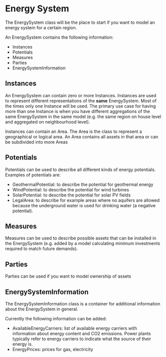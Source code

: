 # Energy System

The EnergySystem class will be the place to start if you want to model an energy system for a certain region.

An EnergySystem contains the following information:

* Instances
* Potentials
* Measures
* Parties
* EnergySystemInformation

## Instances

An EnergySystem can contain zero or more Instances. Instances are used to represent different representations of the **same** EnergySystem. Most of the times only one Instance will be used. The primary use case for having more than one Instance is when you have different aggregations of the same EnergySystem in the same model \(e.g. the same region on house level and aggregated on neighbourhood level\).

Instances can contain an Area. The Area is the class to represent a geographical or logical area. An Area contains all assets in that area or can be subdivided into more Areas

## Potentials

Potentials can be used to describe all different kinds of energy potentials. Examples of potentials are:

* GeothermalPotential: to describe the potential for geothermal energy
* WindPotential: to describe the potential for wind turbines
* SolarPotential: to describe the potential for solar PV fields
* LegalArea: to describe for example areas where no aquifers are allowed because the underground water is used for drinking water \(a negative potential\).

## Measures

Measures can be used to describe possible assets that can be installed in the EnergySystem \(e.g. added by a model calculating minimum investments required to match future demands\).

## Parties

Parties can be used if you want to model ownership of assets

## EnergySystemInformation

The EnergySystemInformation class is a container for additional information about the EnergySystem in general.

Currently the following information can be added:

* AvailableEnergyCarriers: list of available energy carriers with information about energy content and CO2 emissions. Power plants typically refer to energy carriers to indicate what the source of their energy is.
* EnergyPrices: prices for gas, electricity

 

